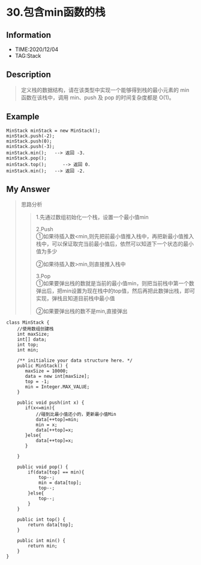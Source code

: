 # 30.包含min函数的栈

## Information
- TIME:2020/12/04
- TAG:Stack
  
## Description
> 定义栈的数据结构，请在该类型中实现一个能够得到栈的最小元素的 min 函数在该栈中，调用 min、push 及 pop 的时间复杂度都是 O(1)。 

## Example
```
MinStack minStack = new MinStack();
minStack.push(-2);
minStack.push(0);
minStack.push(-3);
minStack.min();   --> 返回 -3.
minStack.pop();
minStack.top();      --> 返回 0.
minStack.min();   --> 返回 -2.
```

## My Answer
> 思路分析
>> 1.先通过数组初始化一个栈，设置一个最小值min 
>>   
>>2.Push  
>>①如果待插入数<min,则先把前最小值推入栈中，再把新最小值推入栈中，可以保证取完当前最小值后，依然可以知道下一个状态的最小值为多少  
>>
>>②如果待插入数>min,则直接推入栈中  
>>  
>>3.Pop   
>>①如果要弹出栈的数就是当前的最小值min，则把当前栈中第一个数弹出后，把min设置为现在栈中的top值，然后再把此数弹出栈，即可实现，弹栈且知道目前栈中最小值  
>>  
>>②如果要弹出栈的数不是min,直接弹出   

```
class MinStack {
    //使用数组创建栈
    int maxSize;
    int[] data;
    int top;
    int min;
    
    /** initialize your data structure here. */
    public MinStack() {
       maxSize = 10000;
       data = new int[maxSize];
       top = -1;
       min = Integer.MAX_VALUE;
    }
    
    public void push(int x) {
       if(x<=min){
           //碰到比最小值还小的，更新最小值Min 
           data[++top]=min;
           min = x;
           data[++top]=x;
       }else{
           data[++top]=x;
       }
       
    }
    
    public void pop() {
        if(data[top] == min){
            top--;
            min = data[top];
            top--;
        }else{
            top--;
        }
    }
    
    public int top() {
        return data[top];
    }
    
    public int min() {
        return min;
    }
}
```


















